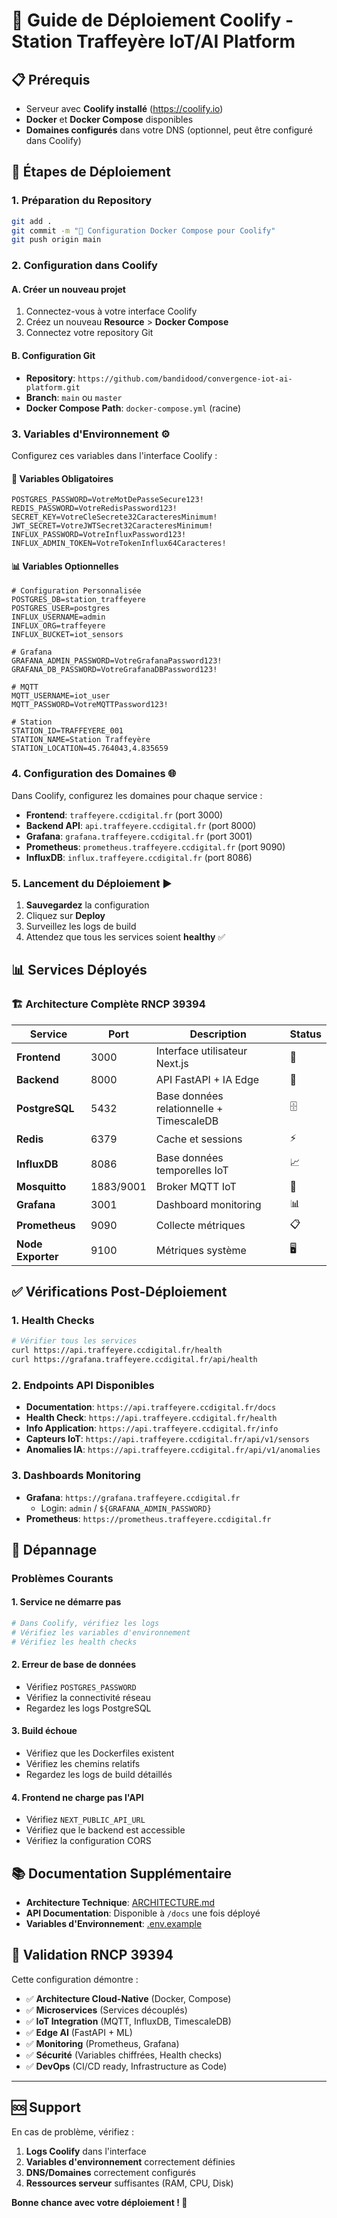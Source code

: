 # 🚀 Guide de Déploiement Coolify - Station Traffeyère IoT/AI Platform

## 📋 Prérequis

- Serveur avec **Coolify installé** (https://coolify.io)
- **Docker** et **Docker Compose** disponibles
- **Domaines configurés** dans votre DNS (optionnel, peut être configuré dans Coolify)

## 🔧 Étapes de Déploiement

### 1. **Préparation du Repository**
```bash
git add .
git commit -m "🚀 Configuration Docker Compose pour Coolify"
git push origin main
```

### 2. **Configuration dans Coolify**

#### A. **Créer un nouveau projet**
1. Connectez-vous à votre interface Coolify
2. Créez un nouveau **Resource** > **Docker Compose**
3. Connectez votre repository Git

#### B. **Configuration Git**
- **Repository**: `https://github.com/bandidood/convergence-iot-ai-platform.git`
- **Branch**: `main` ou `master`
- **Docker Compose Path**: `docker-compose.yml` (racine)

### 3. **Variables d'Environnement** ⚙️

Configurez ces variables dans l'interface Coolify :

#### **🔐 Variables Obligatoires**
```env
POSTGRES_PASSWORD=VotreMotDePasseSecure123!
REDIS_PASSWORD=VotreRedisPassword123!
SECRET_KEY=VotreCleSecrete32CaracteresMinimum!
JWT_SECRET=VotreJWTSecret32CaracteresMinimum!
INFLUX_PASSWORD=VotreInfluxPassword123!
INFLUX_ADMIN_TOKEN=VotreTokenInflux64Caracteres!
```

#### **📊 Variables Optionnelles**
```env
# Configuration Personnalisée
POSTGRES_DB=station_traffeyere
POSTGRES_USER=postgres
INFLUX_USERNAME=admin
INFLUX_ORG=traffeyere
INFLUX_BUCKET=iot_sensors

# Grafana
GRAFANA_ADMIN_PASSWORD=VotreGrafanaPassword123!
GRAFANA_DB_PASSWORD=VotreGrafanaDBPassword123!

# MQTT
MQTT_USERNAME=iot_user
MQTT_PASSWORD=VotreMQTTPassword123!

# Station
STATION_ID=TRAFFEYERE_001
STATION_NAME=Station Traffeyère
STATION_LOCATION=45.764043,4.835659
```

### 4. **Configuration des Domaines** 🌐

Dans Coolify, configurez les domaines pour chaque service :

- **Frontend**: `traffeyere.ccdigital.fr` (port 3000)
- **Backend API**: `api.traffeyere.ccdigital.fr` (port 8000) 
- **Grafana**: `grafana.traffeyere.ccdigital.fr` (port 3001)
- **Prometheus**: `prometheus.traffeyere.ccdigital.fr` (port 9090)
- **InfluxDB**: `influx.traffeyere.ccdigital.fr` (port 8086)

### 5. **Lancement du Déploiement** ▶️

1. **Sauvegardez** la configuration
2. Cliquez sur **Deploy**
3. Surveillez les logs de build
4. Attendez que tous les services soient **healthy** ✅

## 📊 Services Déployés

### **🏗️ Architecture Complète RNCP 39394**

| Service | Port | Description | Status |
|---------|------|-------------|--------|
| **Frontend** | 3000 | Interface utilisateur Next.js | 🎨 |
| **Backend** | 8000 | API FastAPI + IA Edge | 🔧 |
| **PostgreSQL** | 5432 | Base données relationnelle + TimescaleDB | 🗄️ |
| **Redis** | 6379 | Cache et sessions | ⚡ |
| **InfluxDB** | 8086 | Base données temporelles IoT | 📈 |
| **Mosquitto** | 1883/9001 | Broker MQTT IoT | 📡 |
| **Grafana** | 3001 | Dashboard monitoring | 📊 |
| **Prometheus** | 9090 | Collecte métriques | 📋 |
| **Node Exporter** | 9100 | Métriques système | 🖥️ |

## ✅ Vérifications Post-Déploiement

### **1. Health Checks**
```bash
# Vérifier tous les services
curl https://api.traffeyere.ccdigital.fr/health
curl https://grafana.traffeyere.ccdigital.fr/api/health
```

### **2. Endpoints API Disponibles**
- **Documentation**: `https://api.traffeyere.ccdigital.fr/docs`
- **Health Check**: `https://api.traffeyere.ccdigital.fr/health`
- **Info Application**: `https://api.traffeyere.ccdigital.fr/info`
- **Capteurs IoT**: `https://api.traffeyere.ccdigital.fr/api/v1/sensors`
- **Anomalies IA**: `https://api.traffeyere.ccdigital.fr/api/v1/anomalies`

### **3. Dashboards Monitoring**
- **Grafana**: `https://grafana.traffeyere.ccdigital.fr`
  - Login: `admin` / `${GRAFANA_ADMIN_PASSWORD}`
- **Prometheus**: `https://prometheus.traffeyere.ccdigital.fr`

## 🔧 Dépannage

### **Problèmes Courants**

#### **1. Service ne démarre pas**
```bash
# Dans Coolify, vérifiez les logs
# Vérifiez les variables d'environnement
# Vérifiez les health checks
```

#### **2. Erreur de base de données**
- Vérifiez `POSTGRES_PASSWORD`
- Vérifiez la connectivité réseau
- Regardez les logs PostgreSQL

#### **3. Build échoue**
- Vérifiez que les Dockerfiles existent
- Vérifiez les chemins relatifs
- Regardez les logs de build détaillés

#### **4. Frontend ne charge pas l'API**
- Vérifiez `NEXT_PUBLIC_API_URL`
- Vérifiez que le backend est accessible
- Vérifiez la configuration CORS

## 📚 Documentation Supplémentaire

- **Architecture Technique**: [ARCHITECTURE.md](./ARCHITECTURE.md)
- **API Documentation**: Disponible à `/docs` une fois déployé
- **Variables d'Environnement**: [.env.example](./.env.example)

## 🎯 Validation RNCP 39394

Cette configuration démontre :
- ✅ **Architecture Cloud-Native** (Docker, Compose)
- ✅ **Microservices** (Services découplés)
- ✅ **IoT Integration** (MQTT, InfluxDB, TimescaleDB)
- ✅ **Edge AI** (FastAPI + ML)
- ✅ **Monitoring** (Prometheus, Grafana)
- ✅ **Sécurité** (Variables chiffrées, Health checks)
- ✅ **DevOps** (CI/CD ready, Infrastructure as Code)

---

## 🆘 Support

En cas de problème, vérifiez :
1. **Logs Coolify** dans l'interface
2. **Variables d'environnement** correctement définies
3. **DNS/Domaines** correctement configurés
4. **Ressources serveur** suffisantes (RAM, CPU, Disk)

**Bonne chance avec votre déploiement ! 🚀**